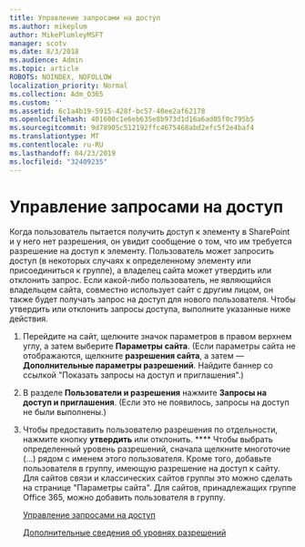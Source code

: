 ```yaml
---
title: Управление запросами на доступ
ms.author: mikeplum
author: MikePlumleyMSFT
manager: scotv
ms.date: 8/3/2018
ms.audience: Admin
ms.topic: article
ROBOTS: NOINDEX, NOFOLLOW
localization_priority: Normal
ms.collection: Adm_O365
ms.custom: ''
ms.assetid: 6c1a4b19-5915-428f-bc57-40ee2af62178
ms.openlocfilehash: 401600c1e6eb635e8b973d1d16a6ad05f0c795b5
ms.sourcegitcommit: 9d78905c512192ffc4675468abd2efc5f2e4baf4
ms.translationtype: MT
ms.contentlocale: ru-RU
ms.lasthandoff: 04/23/2019
ms.locfileid: "32409235"
---
```

# <a name="manage-access-requests"></a>Управление запросами на доступ

Когда пользователь пытается получить доступ к элементу в SharePoint и у него нет разрешения, он увидит сообщение о том, что им требуется разрешение на доступ к элементу. Пользователь может запросить доступ (в некоторых случаях к определенному элементу или присоединиться к группе), а владелец сайта может утвердить или отклонить запрос. Если какой-либо пользователь, не являющийся владельцем сайта, совместно использует сайт с другим лицом, он также будет получать запрос на доступ для нового пользователя. Чтобы утвердить или отклонить запросы доступа, выполните указанные ниже действия.
  
1. Перейдите на сайт, щелкните значок параметров в правом верхнем углу, а затем выберите **Параметры сайта**. (Если параметры сайта не отображаются, щелкните **разрешения сайта**, а затем — **Дополнительные параметры разрешений**. Найдите баннер со ссылкой "Показать запросы на доступ и приглашения".)
    
2. В разделе **Пользователи и разрешения** нажмите **Запросы на доступ и приглашения**. (Если это не появилось, запросы на доступ не были выполнены.)
    
3. Чтобы предоставить пользователю разрешения по отдельности, нажмите кнопку **утвердить** или отклонить. **** Чтобы выбрать определенный уровень разрешений, сначала щелкните многоточие (...) рядом с именем этого пользователя. Кроме того, добавьте пользователя в группу, имеющую разрешение на доступ к сайту. Для сайтов связи и классических сайтов группы это можно сделать на странице "Параметры сайта". Для сайтов, принадлежащих группе Office 365, можно добавить пользователя в группу.
    
    [Управление запросами на доступ](https://go.microsoft.com/fwlink/?linkid=2008747)
    
    [Дополнительные сведения об уровнях разрешений](https://go.microsoft.com/fwlink/?linkid=867071)
    

